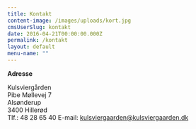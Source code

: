 ```yaml
---
title: Kontakt
content-image: /images/uploads/kort.jpg
cmsUserSlug: kontakt
date: 2016-04-21T00:00:00.000Z
permalink: /kontakt
layout: default
menu-name: ""
---
```


**Adresse**

Kulsviergården  
Pibe Møllevej 7  
Alsønderup  
3400 Hillerød  
Tlf.: 48 28 65 40
E-mail: [kulsviergaarden@kulsviergaarden.dk][mail]

[mail]:kulsviergaarden@kulsviergaarden.dk 
